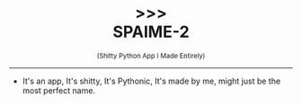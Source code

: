 # <div align="center">>>><br>SPAIME-2‌</div>
<div align="center"><sup>(Shitty Python App I Made Entirely)</sup></div>

---
- It's an app, It's shitty, It's Pythonic, It's made by me, might just be the most perfect name.
